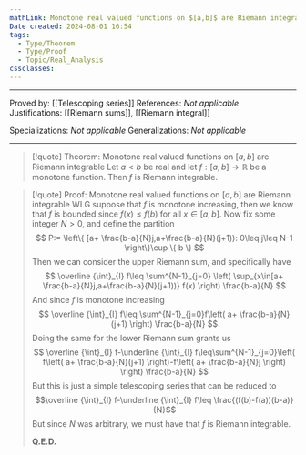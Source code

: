 ```yaml
---
mathLink: Monotone real valued functions on $[a,b]$ are Riemann integrable
Date created: 2024-08-01 16:54
tags:
  - Type/Theorem
  - Type/Proof
  - Topic/Real_Analysis
cssclasses:
---
```


---

Proved by: [[Telescoping series]]
References: _Not applicable_
Justifications: [[Riemann sums]], [[Riemann integral]]

Specializations: _Not applicable_
Generalizations: _Not applicable_

---

> [!quote] Theorem: Monotone real valued functions on $[a,b]$ are Riemann integrable
> Let $a<b$ be real and let $f:[a,b]\to \mathbb{R}$ be a monotone function. Then $f$ is Riemann integrable.

>[!quote] Proof: Monotone real valued functions on $[a,b]$ are Riemann integrable
>WLG suppose that $f$ is monotone increasing, then we know that $f$ is bounded since $f(x)\leq f(b)$ for all $x\in [a,b]$. Now fix some integer $N>0$, and define the partition $$ P:=  \left\{ [a+ \frac{b-a}{N}j,a+\frac{b-a}{N}(j+1)): 0\leq j\leq N-1 \right\}\cup \{ b \}  $$Then we can consider the upper Riemann sum, and specifically have $$ \overline {\int}_{I} f\leq \sum^{N-1}_{j=0} \left( \sup_{x\in[a+ \frac{b-a}{N}j,a+\frac{b-a}{N}(j+1))} f(x) \right)  \frac{b-a}{N} $$And since $f$ is monotone increasing $$ \overline {\int}_{I} f\leq \sum^{N-1}_{j=0}f\left( a+ \frac{b-a}{N}(j+1) \right) \frac{b-a}{N} $$Doing the same for the lower Riemann sum grants us $$ \overline {\int}_{I} f-\underline {\int}_{I} f\leq\sum^{N-1}_{j=0}\left( f\left( a+ \frac{b-a}{N}(j+1) \right)-f\left( a+ \frac{b-a}{N}j  \right) \right)  \frac{b-a}{N}  $$But this is just a simple telescoping series that can be reduced to $$\overline {\int}_{I} f-\underline {\int}_{I} f\leq \frac{(f(b)-f(a))(b-a)}{N}$$But since $N$ was arbitrary, we must have that $f$ is Riemann integrable.
>
>**Q.E.D.**

